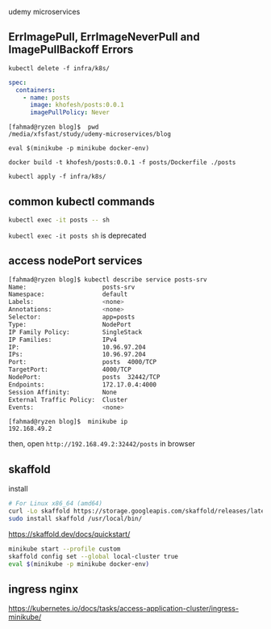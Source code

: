 udemy microservices

## ErrImagePull, ErrImageNeverPull and ImagePullBackoff Errors

```shell
kubectl delete -f infra/k8s/
```

```yml
spec:
  containers:
    - name: posts
      image: khofesh/posts:0.0.1
      imagePullPolicy: Never
```

```shell
[fahmad@ryzen blog]$  pwd
/media/xfsfast/study/udemy-microservices/blog

eval $(minikube -p minikube docker-env)

docker build -t khofesh/posts:0.0.1 -f posts/Dockerfile ./posts
```

```shell
kubectl apply -f infra/k8s/
```

## common kubectl commands

```sh
kubectl exec -it posts -- sh
```

`kubectl exec -it posts sh` is deprecated

## access nodePort services

```sh
[fahmad@ryzen blog]$ kubectl describe service posts-srv
Name:                     posts-srv
Namespace:                default
Labels:                   <none>
Annotations:              <none>
Selector:                 app=posts
Type:                     NodePort
IP Family Policy:         SingleStack
IP Families:              IPv4
IP:                       10.96.97.204
IPs:                      10.96.97.204
Port:                     posts  4000/TCP
TargetPort:               4000/TCP
NodePort:                 posts  32442/TCP
Endpoints:                172.17.0.4:4000
Session Affinity:         None
External Traffic Policy:  Cluster
Events:                   <none>

```

```shell
[fahmad@ryzen blog]$  minikube ip
192.168.49.2
```

then, open `http://192.168.49.2:32442/posts` in browser

## skaffold

install

```sh
# For Linux x86_64 (amd64)
curl -Lo skaffold https://storage.googleapis.com/skaffold/releases/latest/skaffold-linux-amd64 && \
sudo install skaffold /usr/local/bin/
```

https://skaffold.dev/docs/quickstart/

```sh
minikube start --profile custom
skaffold config set --global local-cluster true
eval $(minikube -p minikube docker-env)
```

## ingress nginx

https://kubernetes.io/docs/tasks/access-application-cluster/ingress-minikube/
